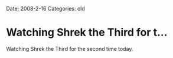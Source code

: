 Date: 2008-2-16
Categories: old

# Watching Shrek the Third for t...

Watching Shrek the Third for the second time today.
